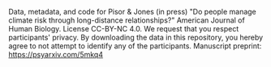 Data, metadata, and code for Pisor & Jones (in press) "Do people manage climate risk through long-distance relationships?" American Journal of Human Biology. License CC-BY-NC 4.0.
We request that you respect participants' privacy. By downloading the data in this repository, you hereby agree to not attempt to identify any of the participants.
Manuscript preprint: https://psyarxiv.com/5mkq4
